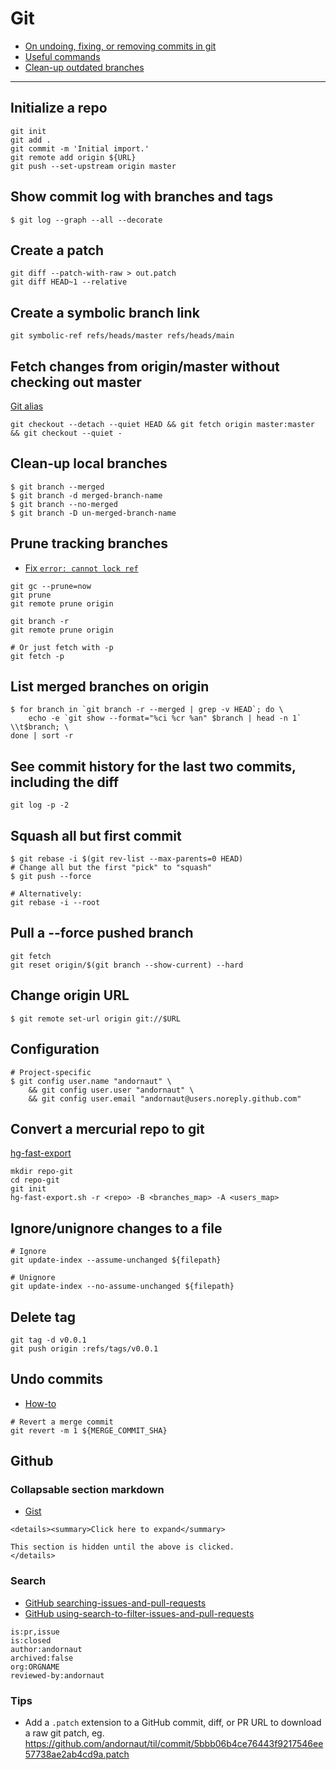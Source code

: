 # Git

* [On undoing, fixing, or removing commits in git](https://sethrobertson.github.io/GitFixUm/fixup.html)
* [Useful commands](http://orga.cat/posts/most-useful-git-commands)
* [Clean-up outdated branches](http://railsware.com/blog/2014/08/11/git-housekeeping-tutorial-clean-up-outdated-branches-in-local-and-remote-repositories/)

---

## Initialize a repo

```
git init
git add .
git commit -m 'Initial import.'
git remote add origin ${URL}
git push --set-upstream origin master
```

## Show commit log with branches and tags

```
$ git log --graph --all --decorate
```

## Create a patch
```
git diff --patch-with-raw > out.patch
git diff HEAD~1 --relative
```

## Create a symbolic branch link
```
git symbolic-ref refs/heads/master refs/heads/main
```

## Fetch changes from origin/master without checking out master

[Git alias](https://github.com/andornaut/dotfiles/blob/dd397e2966df7ba97b7b2043020bdd958d32f0a3/%24HOME/.config/git/config#L15)

```
git checkout --detach --quiet HEAD && git fetch origin master:master && git checkout --quiet -
```

## Clean-up local branches
```
$ git branch --merged
$ git branch -d merged-branch-name
$ git branch --no-merged
$ git branch -D un-merged-branch-name
```

## Prune tracking branches

* [Fix `error: cannot lock ref`](https://stackoverflow.com/a/62429686)

```
git gc --prune=now
git prune
git remote prune origin

git branch -r
git remote prune origin

# Or just fetch with -p
git fetch -p
```

## List merged branches on origin
```
$ for branch in `git branch -r --merged | grep -v HEAD`; do \
	echo -e `git show --format="%ci %cr %an" $branch | head -n 1` \\t$branch; \
done | sort -r
```

## See commit history for the last two commits, including the diff
```
git log -p -2
```

## Squash all but first commit
```
$ git rebase -i $(git rev-list --max-parents=0 HEAD)
# Change all but the first "pick" to "squash"
$ git push --force

# Alternatively:
git rebase -i --root
```

## Pull a --force pushed branch
```
git fetch
git reset origin/$(git branch --show-current) --hard
```

## Change origin URL
```
$ git remote set-url origin git://$URL
```

## Configuration
```
# Project-specific
$ git config user.name "andornaut" \
    && git config user.user "andornaut" \
    && git config user.email "andornaut@users.noreply.github.com"
```

## Convert a mercurial repo to git

[hg-fast-export](https://github.com/frej/fast-export)

```
mkdir repo-git
cd repo-git
git init
hg-fast-export.sh -r <repo> -B <branches_map> -A <users_map>
```

## Ignore/unignore changes to a file

```
# Ignore
git update-index --assume-unchanged ${filepath}

# Unignore
git update-index --no-assume-unchanged ${filepath}
```

## Delete tag

```
git tag -d v0.0.1
git push origin :refs/tags/v0.0.1
```

## Undo commits

* [How-to](https://docs.gitlab.com/ee/topics/git/numerous_undo_possibilities_in_git/)

```
# Revert a merge commit
git revert -m 1 ${MERGE_COMMIT_SHA}
```

## Github

### Collapsable section markdown

* [Gist](https://gist.github.com/joyrexus/16041f2426450e73f5df9391f7f7ae5f)

```
<details><summary>Click here to expand</summary>

This section is hidden until the above is clicked.
</details>
```

### Search

* [GitHub searching-issues-and-pull-requests](https://docs.github.com/en/github/searching-for-information-on-github/searching-issues-and-pull-requests)
* [GitHub using-search-to-filter-issues-and-pull-requests](https://docs.github.com/en/github/managing-your-work-on-github/using-search-to-filter-issues-and-pull-requests)


```
is:pr,issue
is:closed
author:andornaut
archived:false
org:ORGNAME
reviewed-by:andornaut
```

### Tips

* Add a `.patch` extension to a GitHub commit, diff, or PR URL to download a raw git patch, eg. https://github.com/andornaut/til/commit/5bbb06b4ce76443f9217546ee57738ae2ab4cd9a.patch
